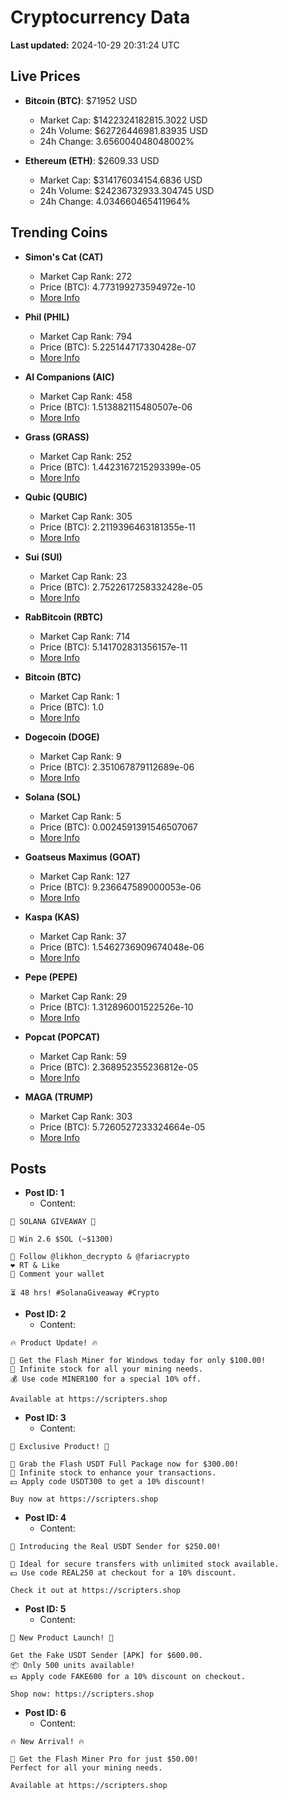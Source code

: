 # Cryptocurrency Data

**Last updated:** 2024-10-29 20:31:24 UTC

## Live Prices
- **Bitcoin (BTC)**: $71952 USD
  - Market Cap: $1422324182815.3022 USD
  - 24h Volume: $62726446981.83935 USD
  - 24h Change: 3.656004048048002%

- **Ethereum (ETH)**: $2609.33 USD
  - Market Cap: $314176034154.6836 USD
  - 24h Volume: $24236732933.304745 USD
  - 24h Change: 4.034660465411964%

## Trending Coins
- **Simon's Cat (CAT)**
  - Market Cap Rank: 272
  - Price (BTC): 4.773199273594972e-10
  - [More Info](https://www.coingecko.com/en/coins/simons-cat)

- **Phil (PHIL)**
  - Market Cap Rank: 794
  - Price (BTC): 5.225144717330428e-07
  - [More Info](https://www.coingecko.com/en/coins/phil)

- **AI Companions (AIC)**
  - Market Cap Rank: 458
  - Price (BTC): 1.513882115480507e-06
  - [More Info](https://www.coingecko.com/en/coins/ai-companions)

- **Grass (GRASS)**
  - Market Cap Rank: 252
  - Price (BTC): 1.4423167215293399e-05
  - [More Info](https://www.coingecko.com/en/coins/grass)

- **Qubic (QUBIC)**
  - Market Cap Rank: 305
  - Price (BTC): 2.2119396463181355e-11
  - [More Info](https://www.coingecko.com/en/coins/qubic)

- **Sui (SUI)**
  - Market Cap Rank: 23
  - Price (BTC): 2.7522617258332428e-05
  - [More Info](https://www.coingecko.com/en/coins/sui)

- **RabBitcoin (RBTC)**
  - Market Cap Rank: 714
  - Price (BTC): 5.141702831356157e-11
  - [More Info](https://www.coingecko.com/en/coins/rabbitcoin)

- **Bitcoin (BTC)**
  - Market Cap Rank: 1
  - Price (BTC): 1.0
  - [More Info](https://www.coingecko.com/en/coins/bitcoin)

- **Dogecoin (DOGE)**
  - Market Cap Rank: 9
  - Price (BTC): 2.351067879112689e-06
  - [More Info](https://www.coingecko.com/en/coins/dogecoin)

- **Solana (SOL)**
  - Market Cap Rank: 5
  - Price (BTC): 0.0024591391546507067
  - [More Info](https://www.coingecko.com/en/coins/solana)

- **Goatseus Maximus (GOAT)**
  - Market Cap Rank: 127
  - Price (BTC): 9.236647589000053e-06
  - [More Info](https://www.coingecko.com/en/coins/goatseus-maximus)

- **Kaspa (KAS)**
  - Market Cap Rank: 37
  - Price (BTC): 1.5462736909674048e-06
  - [More Info](https://www.coingecko.com/en/coins/kaspa)

- **Pepe (PEPE)**
  - Market Cap Rank: 29
  - Price (BTC): 1.312896001522526e-10
  - [More Info](https://www.coingecko.com/en/coins/pepe)

- **Popcat (POPCAT)**
  - Market Cap Rank: 59
  - Price (BTC): 2.368952355236812e-05
  - [More Info](https://www.coingecko.com/en/coins/popcat)

- **MAGA (TRUMP)**
  - Market Cap Rank: 303
  - Price (BTC): 5.7260527233324664e-05
  - [More Info](https://www.coingecko.com/en/coins/maga)

## Posts
- **Post ID: 1**
  - Content:
```
🚀 SOLANA GIVEAWAY 🚀

🎁 Win 2.6 $SOL (~$1300)

🤝 Follow @likhon_decrypto & @fariacrypto
❤️ RT & Like
💬 Comment your wallet

⏳ 48 hrs! #SolanaGiveaway #Crypto
```

- **Post ID: 2**
  - Content:
```
🔥 Product Update! 🔥

🚀 Get the Flash Miner for Windows today for only $100.00!
🔋 Infinite stock for all your mining needs.
💰 Use code MINER100 for a special 10% off.

Available at https://scripters.shop
```

- **Post ID: 3**
  - Content:
```
🎁 Exclusive Product! 🎁

💸 Grab the Flash USDT Full Package now for $300.00!
🎉 Infinite stock to enhance your transactions.
💵 Apply code USDT300 to get a 10% discount!

Buy now at https://scripters.shop
```

- **Post ID: 4**
  - Content:
```
💎 Introducing the Real USDT Sender for $250.00!

💼 Ideal for secure transfers with unlimited stock available.
💵 Use code REAL250 at checkout for a 10% discount.

Check it out at https://scripters.shop
```

- **Post ID: 5**
  - Content:
```
🚀 New Product Launch! 🚀

Get the Fake USDT Sender [APK] for $600.00.
📦 Only 500 units available!
💵 Apply code FAKE600 for a 10% discount on checkout.

Shop now: https://scripters.shop
```

- **Post ID: 6**
  - Content:
```
🔥 New Arrival! 🔥

💸 Get the Flash Miner Pro for just $50.00!
Perfect for all your mining needs.

Available at https://scripters.shop
```

